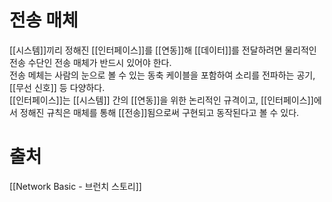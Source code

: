 # 전송 매체
[[시스템]]끼리 정해진 [[인터페이스]]를 [[연동]]해 [[데이터]]를 전달하려면 물리적인 전송 수단인 전송 매체가 반드시 있어야 한다.  
전송 메체는 사람의 눈으로 볼 수 있는 동축 케이블을 포함하여 소리를 전파하는 공기, [[무선 신호]] 등 다양하다.  
[[인터페이스]]는 [[시스템]] 간의 [[연동]]을 위한 논리적인 규격이고, [[인터페이스]]에서 정해진 규칙은 매체를 통해 [[전송]]됨으로써 구현되고 동작된다고 볼 수 있다.
# 출처
[[Network Basic - 브런치 스토리]]